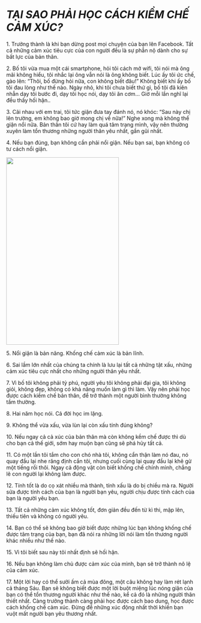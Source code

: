 <html>
<head>
	<title>Page Title</title>
</head>
<body>
<h1><b><i>TẠI SAO PHẢI HỌC CÁCH KIỀM CHẾ CẢM XÚC?</i></b></h1>
<p>1. Trưởng thành là khi bạn dừng post mọi chuyện của bạn lên Facebook. Tất cả những cảm xúc tiêu cực của con người đều là sự phẫn nộ dành cho sự bất lực của bản thân.</p>
<p>2. Bố tôi vừa mua một cái smartphone, hỏi tôi cách mở wifi, tôi nói mà ông mãi không hiểu, tôi nhắc lại ông vẫn nói là ông không biết. Lúc ấy tôi ức chế, gào lên: “Thôi, bố đừng hỏi nữa, con không biết đâu!” Không biết khi ấy bố tôi đau lòng như thế nào. Ngày nhỏ, khi tôi chưa biết thứ gì, bố tôi đã kiên nhẫn dạy tôi bước đi, dạy tôi học nói, dạy tôi ăn cơm... Giờ mỗi lần nghĩ lại đều thấy hối hận..</p>
<p>3. Cãi nhau với em trai, tôi tức giận đưa tay đánh nó, nó khóc: “Sau này chị lên trường, em không bao giờ mong chị về nữa!” Nghe xong mà không thể giận nổi nữa. Bản thân tôi cứ hay làm quá tâm trạng mình, vậy nên thường xuyên làm tổn thương những người thân yêu nhất, gần gũi nhất.</p>
<p>4. Nếu bạn đúng, bạn không cần phải nổi giận. Nếu bạn sai, bạn không có tư cách nổi giận.</p>
<img src="https://b-ssl.duitang.com/uploads/item/201507/17/20150717152350_FywYd.thumb.700_0.jpeg" width="300" height="500">
<p>5. Nổi giận là bản năng. Khống chế cảm xúc là bản lĩnh.</p>
<p>6. Sai lầm lớn nhất của chúng ta chính là lưu lại tất cả những tật xấu, những cảm xúc tiêu cực nhất cho những người thân yêu nhất.</p>
<p>7. Vì bố tôi không phải tỷ phú, người yêu tôi không phải đại gia, tôi không giỏi, không đẹp, không có khả năng muốn làm gì thì làm. Vậy nên phải học được cách kiềm chế bản thân, để trở thành một người bình thường không tầm thường.</p>
<p>8. Hai năm học nói. Cả đời học im lặng.</p>
<p>9. Không thể vừa xấu, vừa lùn lại còn xấu tính đúng không?</p>
<p>10. Nếu ngay cả cả xúc của bản thân mà còn không kềm chế được thì dù cho bạn cả thế giới, sớm hay muộn bạn cũng sẽ phá hủy tất cả.</p>
<p>11. Có một lần tôi tắm cho con chó nhà tôi, không cẩn thận làm nó đau, nó quay đầu lại nhe răng định cắn tôi, nhưng cuối cùng lại quay đầu lại khẽ gừ một tiếng rồi thôi. Ngay cả động vật còn biết khống chế chính mình, chẳng lẽ con người lại không làm được.</p>
<p>12. Tính tốt là do cọ xát nhiều mà thành, tính xấu là do bị chiều mà ra. Người sửa được tính cách của bạn là người bạn yêu, người chịu được tính cách của bạn là người yêu bạn.</p>
<p>13. Tất cả những cảm xúc không tốt, đơn giản đều đến từ kì thi, mập lên, thiếu tiên và không có người yêu.</p>
<p>14. Bạn có thể sẽ không bao giờ biết được những lúc bạn không khống chế được tâm trạng của bạn, bạn đã nói ra những lời nói làm tổn thương người khác nhiều như thế nào.</p>
<p>15. Vì tôi biết sau này tôi nhất định sẽ hối hận.</p>
<p>16. Nếu bạn không làm chủ được cảm xúc của mình, bạn sẽ trở thành nô lệ của cảm xúc.</p>
<p>17. Một lời hay có thể sưởi ấm cả mùa đông, một câu không hay làm rét lạnh cả tháng Sáu. Bạn sẽ không biết được một lời buột miệng lúc nóng giận của bạn có thể tổn thương người khác như thế nào, kể cả đó là những người thân thiết nhất. Càng trưởng thành càng phải học được cách bao dung, học được cách khống chế cảm xúc. Đừng để những xúc động nhất thời khiến bạn vuột mất người bạn yêu thương nhất.
<p/>

</body>
</html>
